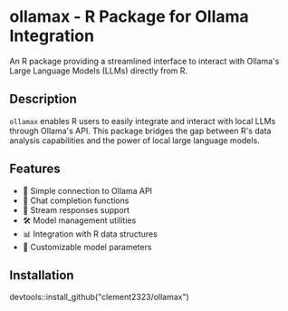 # ollamax - R Package for Ollama Integration

An R package providing a streamlined interface to interact with Ollama's Large Language Models (LLMs) directly from R.

## Description

`ollamax` enables R users to easily integrate and interact with local LLMs through Ollama's API. This package bridges the gap between R's data analysis capabilities and the power of local large language models.

## Features

- 🔌 Simple connection to Ollama API
- 💬 Chat completion functions
- 🔄 Stream responses support
- 🛠️ Model management utilities
- 📊 Integration with R data structures
- 🔧 Customizable model parameters

## Installation

devtools::install_github("clement2323/ollamax")
